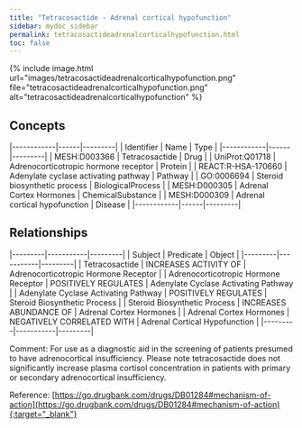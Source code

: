 ```yaml
---
title: "Tetracosactide - Adrenal cortical hypofunction"
sidebar: mydoc_sidebar
permalink: tetracosactideadrenalcorticalhypofunction.html
toc: false 
---
```


{% include image.html url="images/tetracosactideadrenalcorticalhypofunction.png" file="tetracosactideadrenalcorticalhypofunction.png" alt="tetracosactideadrenalcorticalhypofunction" %}

## Concepts

|------------|------|---------|
| Identifier | Name | Type    |
|------------|------|---------|
| MESH:D003366 | Tetracosactide | Drug |
| UniProt:Q01718 | Adrenocorticotropic hormone receptor | Protein |
| REACT:R-HSA-170660 | Adenylate cyclase activating pathway | Pathway |
| GO:0006694 | Steroid biosynthetic process | BiologicalProcess |
| MESH:D000305 | Adrenal Cortex Hormones | ChemicalSubstance |
| MESH:D000309 | Adrenal cortical hypofunction | Disease |
|------------|------|---------|

## Relationships

|---------|-----------|---------|
| Subject | Predicate | Object  |
|---------|-----------|---------|
| Tetracosactide | INCREASES ACTIVITY OF | Adrenocorticotropic Hormone Receptor |
| Adrenocorticotropic Hormone Receptor | POSITIVELY REGULATES | Adenylate Cyclase Activating Pathway |
| Adenylate Cyclase Activating Pathway | POSITIVELY REGULATES | Steroid Biosynthetic Process |
| Steroid Biosynthetic Process | INCREASES ABUNDANCE OF | Adrenal Cortex Hormones |
| Adrenal Cortex Hormones | NEGATIVELY CORRELATED WITH | Adrenal Cortical Hypofunction |
|---------|-----------|---------|

Comment: For use as a diagnostic aid in the screening of patients presumed to have adrenocortical insufficiency. Please note tetracosactide does not significantly increase plasma cortisol concentration in patients with primary or secondary adrenocortical insufficiency.

Reference: [https://go.drugbank.com/drugs/DB01284#mechanism-of-action](https://go.drugbank.com/drugs/DB01284#mechanism-of-action){:target="_blank"}